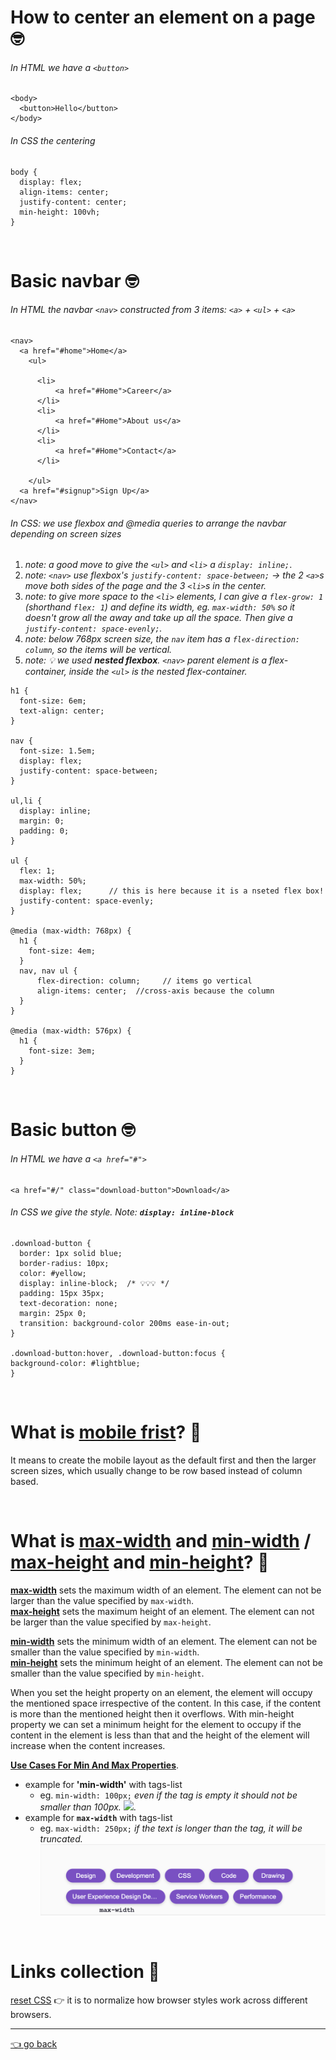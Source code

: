 # How to center an element on a page 🤓

###### In HTML we have a `<button>`
  ```
  <body>
    <button>Hello</button>
  </body>
  ```
###### In CSS the centering
  ```
body {
    display: flex;
    align-items: center;
    justify-content: center;
    min-height: 100vh;
}
  ```
<br>

# Basic navbar 🤓

###### In HTML the navbar `<nav>` constructed from 3 items: `<a>` + `<ul>` + `<a>`
  ```
<nav>
    <a href="#home">Home</a>
      <ul>

        <li>
            <a href="#Home">Career</a>
        </li>
        <li>
            <a href="#Home">About us</a>
        </li>
        <li>
            <a href="#Home">Contact</a>
        </li>

      </ul>
    <a href="#signup">Sign Up</a>
 </nav>
  ```
###### In CSS: we use flexbox and @media queries to arrange the navbar depending on screen sizes
 1. *note: a good move to give the `<ul>` and `<li>` a  `display: inline;`*.  
 2. *note: `<nav>` use flexbox's `justify-content: space-between;` → the 2 `<a>`s move both sides of the page and the 3 `<li>`s in the center.*
 3. *note: to give more space to the `<li>` elements, I can give a `flex-grow: 1` (shorthand `flex: 1`) and define its width, eg. `max-width: 50%` so it doesn't grow all the away  and take up all the space. Then give a `justify-content: space-evenly;`.*
 4. *note: below 768px screen size, the `nav` item has a `flex-direction: column`, so the items will be vertical.*
 5. *note: 💡 we used **nested flexbox**. `<nav>` parent element is a flex-container, inside the `<ul>` is the nested flex-container.*


  ```
h1 {
    font-size: 6em;
    text-align: center;
}

nav {
    font-size: 1.5em;
    display: flex;
    justify-content: space-between;
}

ul,li {
    display: inline;
    margin: 0;
    padding: 0;
}

ul {
    flex: 1;
    max-width: 50%;
    display: flex;      // this is here because it is a nseted flex box!
    justify-content: space-evenly;
}

@media (max-width: 768px) {
    h1 {
      font-size: 4em;
    }
    nav, nav ul {
        flex-direction: column;     // items go vertical
        align-items: center;  //cross-axis because the column
    }
  } 

  @media (max-width: 576px) {
    h1 {
      font-size: 3em;
    }
  } 
  ```
  
<br>

# Basic button 🤓
###### In HTML we have a `<a href="#">`
  ```
<a href="#/" class="download-button">Download</a>
  ```
###### In CSS we give the style. Note: *__`display: inline-block`__*
  ```
.download-button {
	border: 1px solid blue;
	border-radius: 10px;
	color: #yellow;
	display: inline-block;  /* 💡💡💡 */
	padding: 15px 35px;
	text-decoration: none;
	margin: 25px 0;
	transition: background-color 200ms ease-in-out;
}

.download-button:hover, .download-button:focus {
 background-color: #lightblue;
}
  ```

<br>

# What is [mobile frist](https://developer.mozilla.org/en-US/docs/Web/Progressive_web_apps/Responsive/Mobile_first)? 📱
It means to create the mobile layout as the default first and then the larger screen sizes, which usually change to be row based instead of column based.

<br>

# What is [max-width](https://developer.mozilla.org/en-US/docs/Web/CSS/max-width) and [min-width](https://developer.mozilla.org/en-US/docs/Web/CSS/min-width) / [max-height](https://developer.mozilla.org/en-US/docs/Web/CSS/max-height) and [min-height](https://developer.mozilla.org/en-US/docs/Web/CSS/min-height)? 📐
**[max-width](https://ishadeed.com/article/min-max-css/#max-width)** sets the maximum width of an element. The element can not be larger than the value specified by `max-width`.    
**[max-height](https://ishadeed.com/article/min-max-css/#max-height)** sets the maximum height of an element. The element can not be larger than the value specified by `max-height`.
 
 
**[min-width](https://ishadeed.com/article/min-max-css/#min-width)**
 sets the minimum width of an element. The element can not be smaller than the value specified by `min-width`.    
**[min-height](https://ishadeed.com/article/min-max-css/#min-height)**
 sets the minimum height of an element. The element can not be smaller than the value specified by `min-height`.   
 
When you set the height property on an element, the element will occupy the mentioned space irrespective of the content. In this case, if the content is more than the mentioned height then it overflows. With min-height property we can set a minimum height for the element to occupy if the content in the element is less than that and the height of the element will increase when the content increases.
 
 **[Use Cases For Min And Max Properties](https://ishadeed.com/article/min-max-css/#use-cases-for-min-and-max-properties)**.  
-  example for **'min-width'** with tags-list   
	- eg. `min-width: 100px;` *even if the tag is empty it should not be smaller than 100px.*
![](https://ishadeed.com/assets/min-max/use-case-1.png).  
- example for **`max-width`** with tags-list 
	- eg. `max-width: 250px;` *if the text is longer than the tag, it will be truncated.*
![](max-width.png)

<br>

# Links collection 🔗

[reset CSS](https://meyerweb.com/eric/tools/css/reset/) 👉 it is to normalize how browser styles work across different browsers.


---

   [👈 go back](https://github.com/Klosmi/html-basics#html-and-css--basics)
